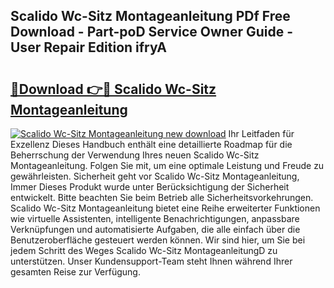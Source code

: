 ## Scalido Wc-Sitz Montageanleitung PDf Free Download - Part-poD Service Owner Guide - User Repair Edition ifryA

# <h2><a href="http://df8z7g.blite.top/?on=Scalido+Wc-Sitz+Montageanleitung">🔗Download 👉🔴 Scalido Wc-Sitz Montageanleitung</a></h2>

[![Scalido Wc-Sitz Montageanleitung new download](https://i.imgur.com/lujVjoI.png)](http://df8z7g.blite.top/?on=Scalido+Wc-Sitz+Montageanleitung)
Ihr Leitfaden für Exzellenz Dieses Handbuch enthält eine detaillierte Roadmap für die Beherrschung der Verwendung Ihres neuen Scalido Wc-Sitz Montageanleitung. Folgen Sie mit, um eine optimale Leistung und Freude zu gewährleisten. Sicherheit geht vor Scalido Wc-Sitz Montageanleitung, Immer Dieses Produkt wurde unter Berücksichtigung der Sicherheit entwickelt. Bitte beachten Sie beim Betrieb alle Sicherheitsvorkehrungen. Scalido Wc-Sitz Montageanleitung bietet eine Reihe erweiterter Funktionen wie virtuelle Assistenten, intelligente Benachrichtigungen, anpassbare Verknüpfungen und automatisierte Aufgaben, die alle einfach über die Benutzeroberfläche gesteuert werden können. Wir sind hier, um Sie bei jedem Schritt des Weges Scalido Wc-Sitz MontageanleitungD zu unterstützen. Unser Kundensupport-Team steht Ihnen während Ihrer gesamten Reise zur Verfügung.
